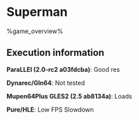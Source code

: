 # Superman 

%game_overview%

## Execution information

**ParaLLEl (2.0-rc2 a03fdcba)**: Good res

**Dynarec/Gln64**: Not tested

**Mupen64Plus GLES2 (2.5 ab8134a)**: Loads

**Pure/HLE**: Low FPS Slowdown